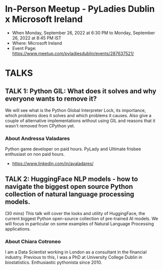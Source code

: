# In-Person Meetup - PyLadies Dublin x Microsoft Ireland 
* When Monday, September 26, 2022 at 6:30 PM to Monday, September 26, 2022 at 8:45 PM IST
* Where: Microsoft Ireland
* Event Page: https://www.meetup.com/pyladiesdublin/events/287637521/


# TALKS
## TALK 1: Python GIL: What does it solves and why everyone wants to remove it?
We will see what is the Python Global Interpreter Lock, its importance, which problems does it solves and which problems it causes. Also give a couple of alternative implementations without using GIL and reasons that it wasn't removed from CPython yet.

### About Andressa Valadares
Python game developer on paid hours. PyLady and Ultimate frisbee enthusiast on non paid hours.

* https://www.linkedin.com/in/avaladares/

## TALK 2: HuggingFace NLP models - how to navigate the biggest open source Python collection of natural language processing models.
(30 mins) This talk will cover the looks and utility of HuggingFace, the current biggest Python open-source collection of pre-trained AI models. We will focus in particular on some examples of Natural Language Processing applications.

### About Chiara Cotroneo
I am a Data Scientist working in London as a consultant in the financial industry. Previous to this, I was a PhD at University College Dublin in biostatistics. Enthusiastic pythonista since 2010.
